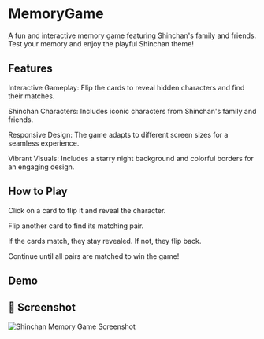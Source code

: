 # MemoryGame
A fun and interactive memory game featuring Shinchan's family and friends. Test your memory and enjoy the playful Shinchan theme!

## Features
Interactive Gameplay: Flip the cards to reveal hidden characters and find their matches.

Shinchan Characters: Includes iconic characters from Shinchan's family and friends.

Responsive Design: The game adapts to different screen sizes for a seamless experience.

Vibrant Visuals: Includes a starry night background and colorful borders for an engaging design.

## How to Play

Click on a card to flip it and reveal the character.

Flip another card to find its matching pair.

If the cards match, they stay revealed. If not, they flip back.

Continue until all pairs are matched to win the game!

## Demo

## 📸 Screenshot
![Shinchan Memory Game Screenshot](Homepage.png)
